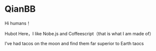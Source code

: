 # QianBB

Hi humans！

Hubot Here，I like Nobe.js and Coffeescript（that is what I am made of）

I’ve had tacos on the moon and find them far superior to Earth taocs
